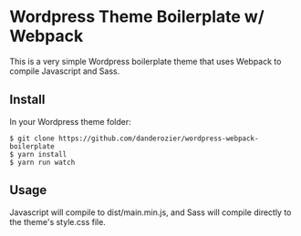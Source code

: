 # Wordpress Theme Boilerplate w/ Webpack

This is a very simple Wordpress boilerplate theme that uses Webpack to compile
Javascript and Sass.

## Install
In your Wordpress theme folder:
```
$ git clone https://github.com/danderozier/wordpress-webpack-boilerplate
$ yarn install
$ yarn run watch
```

## Usage
Javascript will compile to dist/main.min.js, and Sass will compile directly to
the theme's style.css file.
